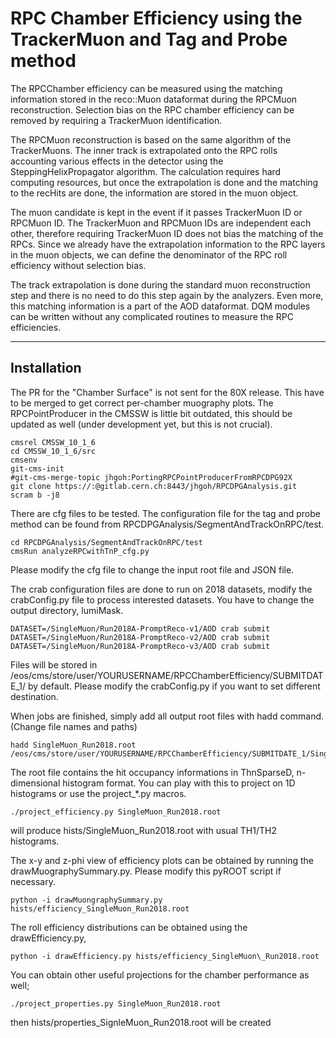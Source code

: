 # RPC Chamber Efficiency using the TrackerMuon and Tag and Probe method

The RPCChamber efficiency can be measured using the matching information stored 
in the reco::Muon dataformat during the RPCMuon reconstruction.
Selection bias on the RPC chamber efficiency can be removed by requiring a TrackerMuon identification.

The RPCMuon reconstruction is based on the same algorithm of the TrackerMuons. 
The inner track is extrapolated onto the RPC rolls accounting
various effects in the detector using the SteppingHelixPropagator algorithm. 
The calculation requires hard computing resources, but once the
extrapolation is done and the matching to the recHits are done, the information 
are stored in the muon object. 

The muon candidate is kept in the event if it passes TrackerMuon ID or RPCMuon ID.
The TrackerMuon and RPCMuon IDs are independent each other, therefore requiring TrackerMuon
ID does not bias the matching of the RPCs. Since we already have the extrapolation information
to the RPC layers in the muon objects, we can define the denominator of the RPC roll
efficiency without selection bias.

The track extrapolation is done during the standard muon reconstruction step
and there is no need to do this step again by the analyzers. Even more, this matching
information is a part of the AOD dataformat. DQM modules can be written without any
complicated routines to measure the RPC efficiencies.

----

## Installation

The PR for the "Chamber Surface" is not sent for the 80X release. This have to be merged
to get correct per-chamber muography plots. The RPCPointProducer in the CMSSW is little bit
outdated, this should be updated as well (under development yet, but this is not crucial).

```
cmsrel CMSSW_10_1_6
cd CMSSW_10_1_6/src
cmsenv
git-cms-init
#git-cms-merge-topic jhgoh:PortingRPCPointProducerFromRPCDPG92X
git clone https://:@gitlab.cern.ch:8443/jhgoh/RPCDPGAnalysis.git
scram b -j8
```

There are cfg files to be tested. The configuration file for the tag and probe method can be found from 
RPCDPGAnalysis/SegmentAndTrackOnRPC/test. 

```
cd RPCDPGAnalysis/SegmentAndTrackOnRPC/test
cmsRun analyzeRPCwithTnP_cfg.py
```

Please modify the cfg file to change the input root file and JSON file.

The crab configuration files are done to run on 2018 datasets, modify the crabConfig.py file to process interested datasets.
You have to change the output directory, lumiMask.

```
DATASET=/SingleMuon/Run2018A-PromptReco-v1/AOD crab submit
DATASET=/SingleMuon/Run2018A-PromptReco-v2/AOD crab submit
DATASET=/SingleMuon/Run2018A-PromptReco-v3/AOD crab submit
```

Files will be stored in /eos/cms/store/user/YOURUSERNAME/RPCChamberEfficiency/SUBMITDATE\_1/ by default. Please modify the crabConfig.py if you want to set different destination.

When jobs are finished, simply add all output root files with hadd command. (Change file names and paths)
```
hadd SingleMuon_Run2018.root /eos/cms/store/user/YOURUSERNAME/RPCChamberEfficiency/SUBMITDATE_1/SingleMuon/*/*/*/*.root
```

The root file contains the hit occupancy informations in ThnSparseD, n-dimensional histogram format. You can play with this to project on 1D histograms
or use the project\_*.py macros.

```
./project_efficiency.py SingleMuon_Run2018.root
```

will produce hists/SingleMuon\_Run2018.root with usual TH1/TH2 histograms.

The x-y and z-phi view of efficiency plots can be obtained by running the drawMuographySummary.py.
Please modify this pyROOT script if necessary.

```
python -i drawMuongraphySummary.py hists/efficiency_SingleMuon_Run2018.root
```

The roll efficiency distributions can be obtained using the drawEfficiency.py,

```
python -i drawEfficiency.py hists/efficiency_SingleMuon\_Run2018.root
```

You can obtain other useful projections for the chamber performance as well;

```
./project_properties.py SingleMuon_Run2018.root
```

then hists/properties\_SignleMuon\_Run2018.root will be created

